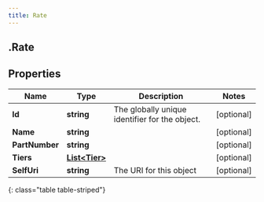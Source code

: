```yaml
---
title: Rate
---
```

## .Rate

## Properties

|Name | Type | Description | Notes|
|------------ | ------------- | ------------- | -------------|
| **Id** | **string** | The globally unique identifier for the object. | [optional] |
| **Name** | **string** |  | [optional] |
| **PartNumber** | **string** |  | [optional] |
| **Tiers** | [**List&lt;Tier&gt;**](Tier.html) |  | [optional] |
| **SelfUri** | **string** | The URI for this object | [optional] |
{: class="table table-striped"}


